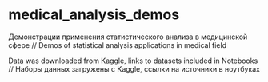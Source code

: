 # medical_analysis_demos
Демонстрации применения статистического анализа в медицинской сфере // Demos of statistical analysis applications in medical field

Data was downloaded from Kaggle, links to datasets included in Notebooks // Наборы данных загружены с Kaggle, ссылки на источники в ноутбуках
